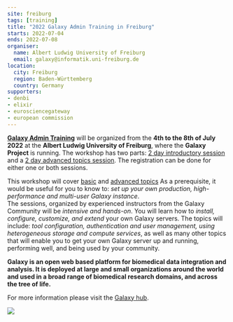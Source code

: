 ```yaml
---
site: freiburg
tags: [training]
title: "2022 Galaxy Admin Training in Freiburg"
starts: 2022-07-04
ends: 2022-07-08
organiser:
  name: Albert Ludwig University of Freiburg
  email: galaxy@informatik.uni-freiburg.de
location:
  city: Freiburg
  region: Baden-Württemberg
  country: Germany
supporters:
- denbi
- elixir
- eurosciencegateway
- european commission
---
```


**[Galaxy Admin Training](https://github.com/galaxyproject/dagobah-training)** will be organized from the **4th to the 8th of July 2022** at the **Albert Ludwig University of Freiburg**, where the **Galaxy Project** is running. 
The workshop has two parts: [2 day introductory session](https://github.com/galaxyproject/dagobah-training#basic-sessions) and a [2 day advanced topics session](https://github.com/galaxyproject/dagobah-training#advanced-sessions). The registration can be done for either one or both sessions.

This workshop will cover [basic](https://github.com/galaxyproject/dagobah-training#basic-sessions)
and [advanced topics](https://github.com/galaxyproject/dagobah-training#advanced-sessions) As a prerequisite, it would be useful for you to know to: *set up your own production, high-performance and multi-user Galaxy instance*.  
The sessions, organized by experienced instructors from the Galaxy Community will be *intensive and hands-on*.
You will learn how to *install, configure, customize, and extend* your own Galaxy servers. 
The topics will include: *tool configuration, authentication and user management, using heterogeneous storage and 
compute services*, as well as many other topics that will enable you to get your own Galaxy server up and running, 
performing well, and being used by your community.

**Galaxy is an open web based platform for biomedical data integration and analysis. It is deployed at
large and small organizations around the world and used in a broad range of biomedical research domains,
and across the tree of life.**

For more information please visit the [Galaxy hub](https://galaxyproject.org/events/2019-admin-training/).

![](https://galaxyproject.org/events/2019-admin-training/2019-admin-training-logo.png)

